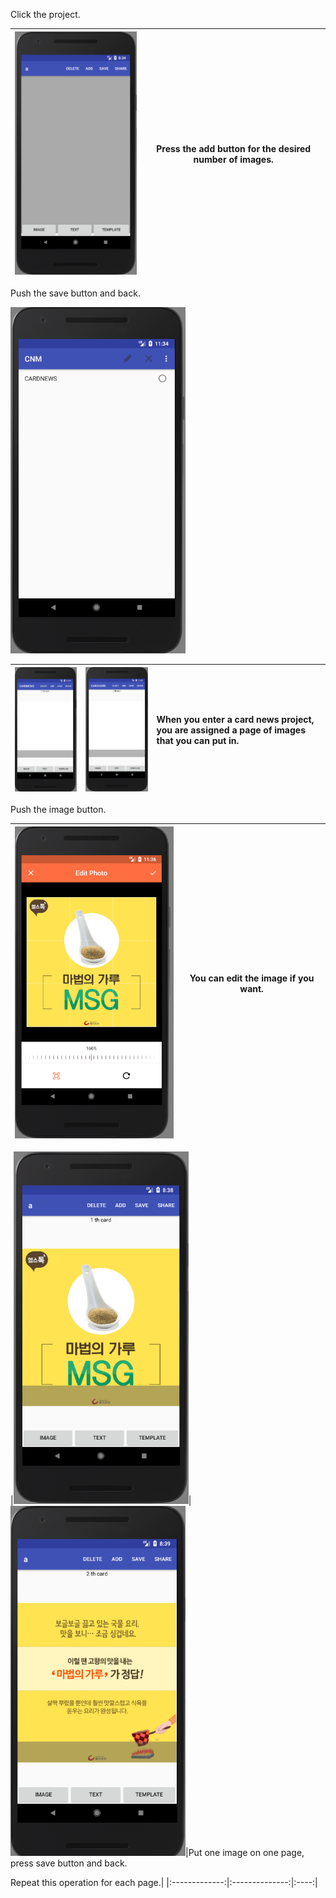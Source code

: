 
Click the project.




|<img src = "https://github.com/Lee-Null/green-04/blob/master/Documetation/images/making%20card.png" width="280">|Press the add button for the desired number of images.|
|:-------------:|:--------------:|


Push the save button and back.


<img src = "https://github.com/Lee-Null/green-04/blob/master/Documetation/images/create%20cardnews.png" width="280">


|<img src = "https://github.com/Lee-Null/green-04/blob/master/Documetation/images/cardnews%201st%20place.png" width="280">|<img src = "https://github.com/Lee-Null/green-04/blob/master/Documetation/images/cardnews%202nd%20place.png" width="280">|When you enter a card news project, you are assigned a page of images that you can put in.
|:-------------:|:--------------:|:-------------------|




Push the image button.


|<img src = "https://github.com/Lee-Null/green-04/blob/master/Documetation/images/edit%20photo.png" width="280">|You can edit the image if you want.|
|:-------------:|:--------------:|





|<img src = "https://github.com/Lee-Null/green-04/blob/master/Documetation/images/saved%20image.png" width="280">|<img src = "https://github.com/Lee-Null/green-04/blob/master/Documetation/images/saved%20another%20image.png" width="280">|Put one image on one page, press save button and back.


Repeat this operation for each page.|
|:-------------:|:--------------:|:----:|
